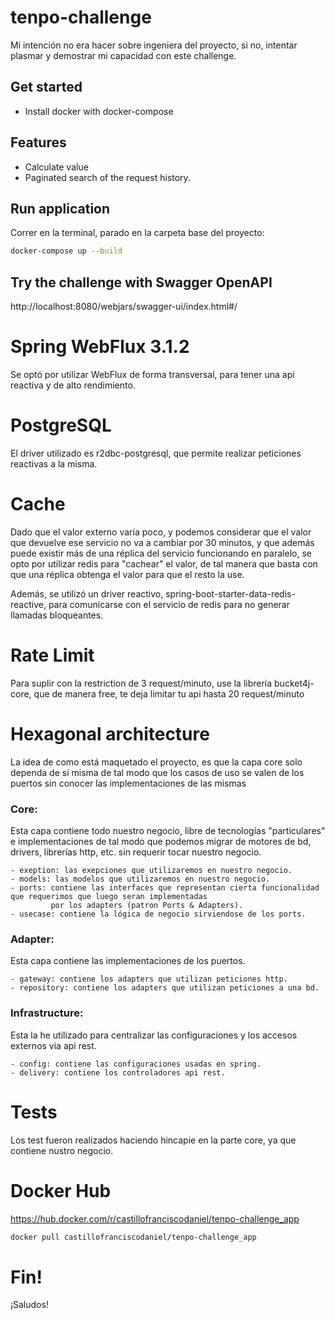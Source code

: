 # tenpo-challenge

Mi intención no era hacer sobre ingeniera del proyecto, si no, intentar plasmar y demostrar mi capacidad con este
challenge.

## Get started

- Install docker with docker-compose

## Features

- Calculate value
- Paginated search of the request history.

## Run application

Correr en la terminal, parado en la carpeta base del proyecto:

```bash
docker-compose up --build 
```

## Try the challenge with Swagger OpenAPI

http://localhost:8080/webjars/swagger-ui/index.html#/

# Spring WebFlux 3.1.2
Se optó por utilizar WebFlux de forma transversal, para tener una api reactiva y de alto rendimiento.

# PostgreSQL 
El driver utilizado es r2dbc-postgresql, que permite realizar peticiones reactivas a la misma.

# Cache
Dado que el valor externo varía poco, y podemos considerar que el valor que devuelve ese servicio no va a cambiar 
por 30 minutos, y que además puede existir más de una réplica del servicio funcionando en paralelo, se opto por
utilizar redis para "cachear" el valor, de tal manera que basta con que una réplica obtenga el valor para que el resto
la use. 

Además, se utilizó un driver reactivo, spring-boot-starter-data-redis-reactive, para comunicarse con el servicio de 
redis para no generar llamadas
bloqueantes.

# Rate Limit
Para suplir con la restriction de 3 request/minuto, use la librería bucket4j-core, que de manera free, te deja
limitar tu api hasta 20 request/minuto

# Hexagonal architecture

La idea de como está maquetado el proyecto, es que la capa core solo dependa de sí misma de tal modo que los casos de
uso se valen de los puertos sin conocer las implementaciones de las mismas

### Core: 
Esta capa contiene todo nuestro negocio, libre de tecnologías "particulares" e implementaciones de tal modo que podemos 
migrar de motores de bd, drivers, librerías http, etc. sin requerir tocar nuestro negocio.

    - exeption: las exepciones que utilizaremos en nuestro negocio.
    - models: las modelos que utilizaremos en nuestro negocio.
    - ports: contiene las interfaces que representan cierta funcionalidad que requerimos que luego seran implementadas 
             por los adapters (patron Ports & Adapters).
    - usecase: contiene la lógica de negocio sirviendose de los ports. 

### Adapter:
Esta capa contiene las implementaciones de los puertos.

    - gateway: contiene los adapters que utilizan peticiones http.
    - repository: contiene los adapters que utilizan peticiones a una bd.

### Infrastructure:
Esta la he utilizado para centralizar las configuraciones y los accesos externos via api rest.

    - config: contiene las configuraciones usadas en spring.
    - delivery: contiene los controladores api rest.

# Tests
Los test fueron realizados haciendo hincapie en la parte core, ya que contiene nustro negocio. 

# Docker Hub
https://hub.docker.com/r/castillofranciscodaniel/tenpo-challenge_app

```bash
docker pull castillofranciscodaniel/tenpo-challenge_app
```

# Fin!

¡Saludos!